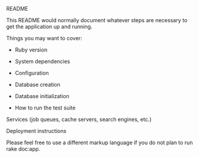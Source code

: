 README

This README would normally document whatever steps are necessary to get the application up and running.

Things you may want to cover:

- Ruby version

- System dependencies

- Configuration

- Database creation

- Database initialization

- How to run the test suite

Services (job queues, cache servers, search engines, etc.)

Deployment instructions

Please feel free to use a different markup language if you do not plan to run rake doc:app.
